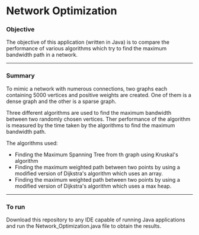 # Network Optimization

### Objective
The objective of this application (written in Java) is to compare the performance of various algorithms which try to find the maximum bandwidth path in a network.

- - - -
### Summary
To mimic a network with numerous connections, two graphs each containing 5000 vertices and positive weights are created. One of them is a dense graph and the other is a sparse graph.

Three different algorithms are used to find the maximum bandwidth between two randomly chosen vertices. Ther performance of the algorithm is measured by the time taken by the algorithms to find the maximum bandwidth path.

The algorithms used:
* Finding the Maximum Spanning Tree from th graph using Kruskal's algorithm
* Finding the maximum weighted path between two points by using a modified version of Dijkstra's algorithm which uses an array.
* Finding the maximum weighted path between two points by using a modified version of Dijkstra's algorithm which uses a max heap.

- - - -
### To run
Download this repository to any IDE capable of running Java applications and run the Network_Optimization.java file to obtain the results.
